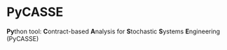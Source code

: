 # PyCASSE
**Py**thon tool: **C**ontract-based **A**nalysis for **S**tochastic **S**ystems **E**ngineering (PyCASSE)
